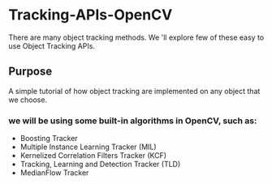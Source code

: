 # Tracking-APIs-OpenCV
There are many object tracking methods. We 'll explore few of these easy to use Object Tracking APIs. 

## Purpose 
A simple tutorial of how object tracking are implemented on any object that we choose.

### we will be using some built-in algorithms in OpenCV, such as:
- Boosting Tracker
- Multiple Instance Learning Tracker (MIL)
- Kernelized Correlation Filters Tracker (KCF)
- Tracking, Learning and Detection Tracker (TLD)
- MedianFlow Tracker 
